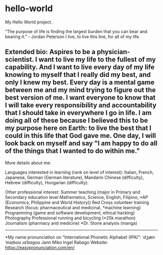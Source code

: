 # hello-world
My Hello World project.

“The purpose of life is finding the largest burden that you can bear and bearing it.” - Jordan Peterson
I live, to live this line, for all of my life.

Extended bio:
Aspires to be a physician-scientist. I want to live my life to the fullest of my capability. And I want to live every day of my life knowing to myself that I really did my best, and only I knew my best.
Every day is a mental game between me and my mind trying to figure out the best version of me. I want everyone to know that I will take every responsibility and accountability that I should take in everywhere I go in life. 
I am doing all of these because I believed this to be my purpose here on Earth: to live the best that I could in this life that God gave me.
One day, I will look back on myself and say "I am happy to do all of the things that I wanted to do within me."
----------------------
More details about me:

Languages interested in learning (rank on level of interest):
Italian, French, Japanese, German (German literature), Mandarin Chinese (difficulty), Hebrew (difficulty), Hungarian (difficulty).

Other professional interest:
Summer teaching (major in Primary and Secondary education level Mathematics, Science, English, Filipino, *AP (Economics, Philippine and  World History))
Red Cross volunteer training
Research (focus: pharmaceutical and medicinal, *machine learning)
Programming (game and software development, ethical hacking)
Photography
Professional running and bicycling (*25k marathon)
Journalism (pharmacy and medicine)
*Dr. Stone analysis (manga)

-----------------------
*My name pronunciation on "International Phonetic Alphabet (IPA)":
ˈdʒæn ˈmaɪkoʊ               ɹɑˈbɑɡoʊ
  Jann     Miko      Ingel     Rabago
Website: https://easypronunciation.com/en/
